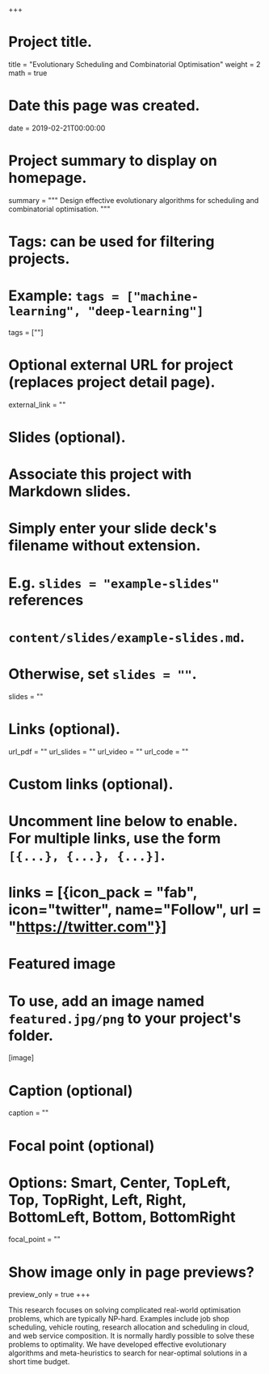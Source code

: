 +++
# Project title.
title = "Evolutionary Scheduling and Combinatorial Optimisation"
weight = 2
math = true

# Date this page was created.
date = 2019-02-21T00:00:00

# Project summary to display on homepage.
summary = """
Design effective evolutionary algorithms for scheduling and combinatorial optimisation.
"""

# Tags: can be used for filtering projects.
# Example: `tags = ["machine-learning", "deep-learning"]`
tags = [""]

# Optional external URL for project (replaces project detail page).
external_link = ""

# Slides (optional).
#   Associate this project with Markdown slides.
#   Simply enter your slide deck's filename without extension.
#   E.g. `slides = "example-slides"` references
#   `content/slides/example-slides.md`.
#   Otherwise, set `slides = ""`.
slides = ""

# Links (optional).
url_pdf = ""
url_slides = ""
url_video = ""
url_code = ""

# Custom links (optional).
#   Uncomment line below to enable. For multiple links, use the form `[{...}, {...}, {...}]`.
# links = [{icon_pack = "fab", icon="twitter", name="Follow", url = "https://twitter.com"}]

# Featured image
# To use, add an image named `featured.jpg/png` to your project's folder.
[image]
  # Caption (optional)
  caption = ""

  # Focal point (optional)
  # Options: Smart, Center, TopLeft, Top, TopRight, Left, Right, BottomLeft, Bottom, BottomRight
  focal_point = ""

  # Show image only in page previews?
  preview_only = true
+++

This research focuses on solving complicated real-world optimisation problems, which are typically NP-hard. Examples include job shop scheduling, vehicle routing, research allocation and scheduling in cloud, and web service composition. It is normally hardly possible to solve these problems to optimality. We have developed effective evolutionary algorithms and meta-heuristics to search for near-optimal solutions in a short time budget.
